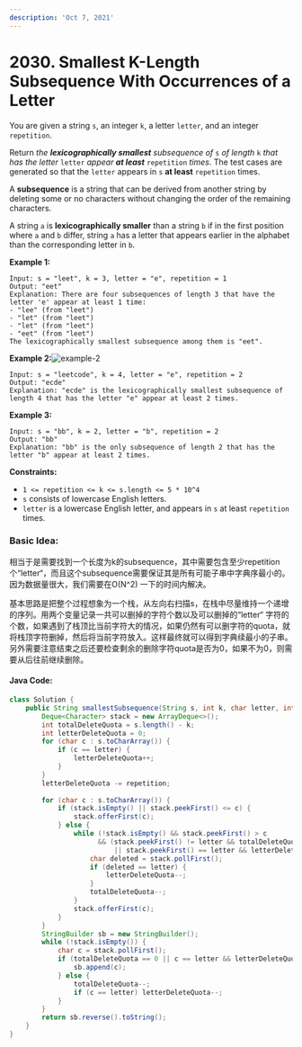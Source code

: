 ```yaml
---
description: 'Oct 7, 2021'
---
```


# 2030. Smallest K-Length Subsequence With Occurrences of a Letter



You are given a string `s`, an integer `k`, a letter `letter`, and an integer `repetition`.

Return _the **lexicographically smallest** subsequence of_ `s` _of length_ `k` _that has the letter_ `letter` _appear **at least**_ `repetition` _times_. The test cases are generated so that the `letter` appears in `s` **at least** `repetition` times.

A **subsequence** is a string that can be derived from another string by deleting some or no characters without changing the order of the remaining characters.

A string `a` is **lexicographically smaller** than a string `b` if in the first position where `a` and `b` differ, string `a` has a letter that appears earlier in the alphabet than the corresponding letter in `b`.

**Example 1:**

```text
Input: s = "leet", k = 3, letter = "e", repetition = 1
Output: "eet"
Explanation: There are four subsequences of length 3 that have the letter 'e' appear at least 1 time:
- "lee" (from "leet")
- "let" (from "leet")
- "let" (from "leet")
- "eet" (from "leet")
The lexicographically smallest subsequence among them is "eet".
```

**Example 2:**![example-2](https://assets.leetcode.com/uploads/2021/09/13/smallest-k-length-subsequence.png)

```text
Input: s = "leetcode", k = 4, letter = "e", repetition = 2
Output: "ecde"
Explanation: "ecde" is the lexicographically smallest subsequence of length 4 that has the letter "e" appear at least 2 times.
```

**Example 3:**

```text
Input: s = "bb", k = 2, letter = "b", repetition = 2
Output: "bb"
Explanation: "bb" is the only subsequence of length 2 that has the letter "b" appear at least 2 times.
```

**Constraints:**

* `1 <= repetition <= k <= s.length <= 5 * 10^4`
* `s` consists of lowercase English letters.
* `letter` is a lowercase English letter, and appears in `s` at least `repetition` times.

### Basic Idea:

相当于是需要找到一个长度为k的subsequence，其中需要包含至少repetition个“letter“，而且这个subsequence需要保证其是所有可能子串中字典序最小的。因为数据量很大，我们需要在O\(N^2\) 一下的时间内解决。

基本思路是把整个过程想象为一个栈，从左向右扫描s，在栈中尽量维持一个递增的序列。用两个变量记录一共可以删掉的字符个数以及可以删掉的“letter“ 字符的个数，如果遇到了栈顶比当前字符大的情况，如果仍然有可以删字符的quota，就将栈顶字符删掉，然后将当前字符放入。这样最终就可以得到字典续最小的子串。另外需要注意结束之后还要检查剩余的删除字符quota是否为0，如果不为0，则需要从后往前继续删除。

#### Java Code:

```java
class Solution {
    public String smallestSubsequence(String s, int k, char letter, int repetition) {
        Deque<Character> stack = new ArrayDeque<>();
        int totalDeleteQuota = s.length() - k;
        int letterDeleteQuota = 0;
        for (char c : s.toCharArray()) {
            if (c == letter) {
                letterDeleteQuota++;
            }
        }
        letterDeleteQuota -= repetition;
        
        for (char c : s.toCharArray()) {
            if (stack.isEmpty() || stack.peekFirst() <= c) {
                stack.offerFirst(c);
            } else {
                while (!stack.isEmpty() && stack.peekFirst() > c
                      && (stack.peekFirst() != letter && totalDeleteQuota > 0 
                          || stack.peekFirst() == letter && letterDeleteQuota > 0 && totalDeleteQuota > 0)) {
                    char deleted = stack.pollFirst();
                    if (deleted == letter) {
                        letterDeleteQuota--;
                    }
                    totalDeleteQuota--;
                }
                stack.offerFirst(c);
            }
        }
        StringBuilder sb = new StringBuilder();
        while (!stack.isEmpty()) {
            char c = stack.pollFirst();
            if (totalDeleteQuota == 0 || c == letter && letterDeleteQuota == 0) {
                sb.append(c);
            } else {
                totalDeleteQuota--;
                if (c == letter) letterDeleteQuota--;
            }
        }
        return sb.reverse().toString();
    }
}

```

